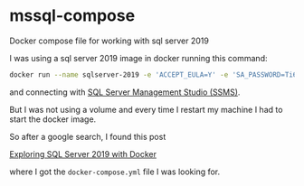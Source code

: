 # mssql-compose

Docker compose file for working with sql server 2019

I was using a sql server 2019 image in docker running this command:

```bash
docker run --name sqlserver-2019 -e 'ACCEPT_EULA=Y' -e 'SA_PASSWORD=Ti6collegato!' -p 1433:1433 -d mcr.microsoft.com/mssql/server:2019-latest
```

and connecting with [SQL Server Management Studio (SSMS)](https://docs.microsoft.com/en-us/sql/ssms/download-sql-server-management-studio-ssms?view=sql-server-ver15).

But I was not using a volume and every time I restart my machine I had to start the docker image.

So after a google search, I found this post

[Exploring SQL Server 2019 with Docker](https://espressocoder.com/2020/07/07/exploring-sql-server-2019-with-docker/)

where I got the `docker-compose.yml` file I was looking for.
